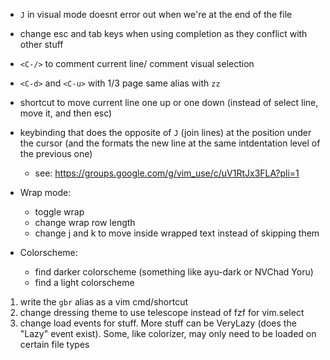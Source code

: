 - `J` in visual mode doesnt error out when we're at the end of the file
- change esc and tab keys when using completion as they conflict with other stuff
- `<C-/>` to comment current line/ comment visual selection
- `<C-d>` and `<C-u>` with 1/3 page same alias with `zz`
- shortcut to move current line one up or one down (instead of select line, move it, and then esc)
- keybinding that does the opposite of `J` (join lines) at the position under the cursor (and the formats the new line at the same intdentation level of the previous one)

  - see: https://groups.google.com/g/vim_use/c/uV1RtJx3FLA?pli=1

- Wrap mode:

  - toggle wrap
  - change wrap row length
  - change j and k to move inside wrapped text instead of skipping them

- Colorscheme:
  - find darker colorscheme (something like ayu-dark or NVChad Yoru)
  - find a light colorscheme

1. write the `gbr` alias as a vim cmd/shortcut
2. change dressing theme to use telescope instead of fzf for vim.select
3. change load events for stuff. More stuff can be VeryLazy (does the "Lazy" event exist). Some, like colorizer, may only need to be loaded on certain file types
